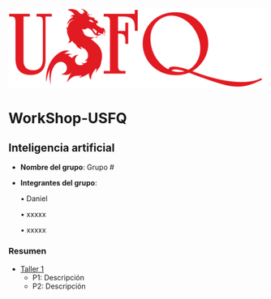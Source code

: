 ![USFQ-LOGO](/Taller1/images/usfq-red.png)
# WorkShop-USFQ
## Inteligencia artificial

- **Nombre del grupo**: Grupo #
- **Integrantes del grupo**:

    • Daniel

    • xxxxx

    • xxxxx

### Resumen
- [Taller 1](/Taller1/README.md)
  - P1: Descripción 
  - P2: Descripción

